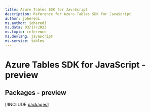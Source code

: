 ```yaml
---
title: Azure Tables SDK for JavaScript
description: Reference for Azure Tables SDK for JavaScript
author: joheredi
ms.author: joheredi
ms.data: 03/17/2023
ms.topic: reference
ms.devlang: javascript
ms.service: tables
---
```

# Azure Tables SDK for JavaScript - preview
## Packages - preview
[!INCLUDE [packages](tables-index.md)]
